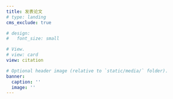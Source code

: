 ```yaml
---
title: 发表论文
# type: landing
cms_exclude: true

# design:
#   font_size: small

# View.
# view: card
view: citation

# Optional header image (relative to `static/media/` folder).
banner:
  caption: ''
  image: ''
---
```


